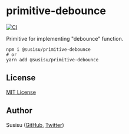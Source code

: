 # primitive-debounce

[![CI](https://github.com/susisu/primitive-debounce/workflows/CI/badge.svg)](https://github.com/susisu/primitive-debounce/actions?query=workflow%3ACI)

Primitive for implementing "debounce" function.

``` shell
npm i @susisu/primitive-debounce
# or
yarn add @susisu/primitive-debounce
```

## License

[MIT License](http://opensource.org/licenses/mit-license.php)

## Author

Susisu ([GitHub](https://github.com/susisu), [Twitter](https://twitter.com/susisu2413))
